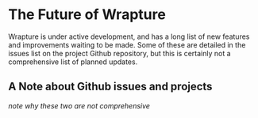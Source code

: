 # The Future of Wrapture

Wrapture is under active development, and has a long list of new features and improvements waiting to be made.
Some of these are detailed in the issues list on the project Github repository, but this is certainly not a comprehensive list of planned updates.

## A Note about Github issues and projects

_note why these two are not comprehensive_
